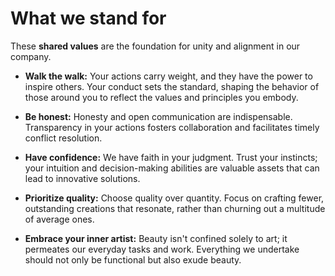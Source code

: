 # What we stand for

These **shared values** are the foundation for unity and alignment in our company.

* **Walk the walk:** Your actions carry weight, and they have the power to inspire others. Your conduct sets the standard, shaping the behavior of those around you to reflect the values and principles you embody.
    
* **Be honest:** Honesty and open communication are indispensable. Transparency in your actions fosters collaboration and facilitates timely conflict resolution.

* **Have confidence:** We have faith in your judgment. Trust your instincts; your intuition and decision-making abilities are valuable assets that can lead to innovative solutions.
    
* **Prioritize quality:** Choose quality over quantity. Focus on crafting fewer, outstanding creations that resonate, rather than churning out a multitude of average ones.

* **Embrace your inner artist:** Beauty isn't confined solely to art; it permeates our everyday tasks and work. Everything we undertake should not only be functional but also exude beauty.
